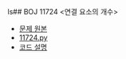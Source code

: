 ls## BOJ 11724 <연결 요소의 개수>

- [문제 원본](https://www.acmicpc.net/problem/11724)
- [11724.py](11724.py)
- [코드 설명](https://yback.notion.site/BOJ-11724-26d24a052e3843728e95132fc2b25dc1)
